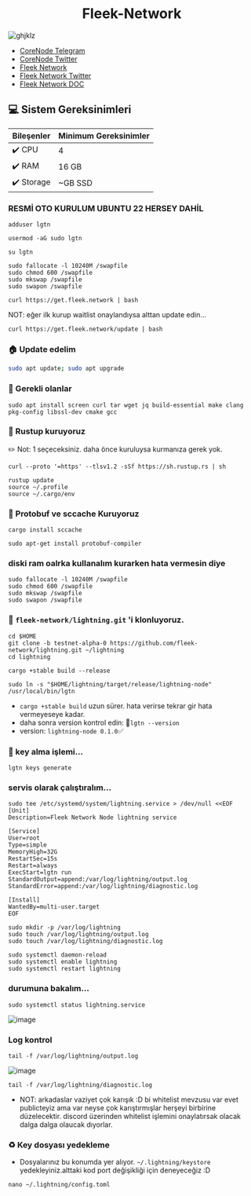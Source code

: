 
<div align="center">
  <h1>Fleek-Network </h1>
</div>

![ghjklz](https://github.com/molla202/Fleek-Network/assets/91562185/83355aab-fdc4-46c8-bbe4-14f2cc19e76b)

* [CoreNode Telegram](https://t.me/corenodechat)<br>
* [CoreNode Twitter](https://twitter.com/corenodeHQ)<br>
* [Fleek Network](https://fleek.network/)<br>
* [Fleek Network Twitter](https://twitter.com/fleek_net)<br>
* [Fleek Network DOC](https://docs.fleek.network/docs)<br>


 ## 💻 Sistem Gereksinimleri
| Bileşenler | Minimum Gereksinimler | 
| ------------ | ------------ |
| ✔️ CPU |	4 |
| ✔️ RAM	| 16 GB |
| ✔️ Storage	| ~GB SSD |

### RESMİ OTO KURULUM UBUNTU 22 HERSEY DAHİL
```
adduser lgtn
```
```
usermod -aG sudo lgtn
```
```
su lgtn
```
```
sudo fallocate -l 10240M /swapfile
sudo chmod 600 /swapfile
sudo mkswap /swapfile
sudo swapon /swapfile
```
```
curl https://get.fleek.network | bash
```
NOT: eğer ilk kurup waitlist onaylandıysa alttan update edin...
```
curl https://get.fleek.network/update | bash
```

### 🏠 Update edelim
```bash
sudo apt update; sudo apt upgrade 
```
### 🤖 Gerekli olanlar
```
sudo apt install screen curl tar wget jq build-essential make clang pkg-config libssl-dev cmake gcc
```
### 🤖 Rustup kuruyoruz
✏️ Not: 1 seçeceksiniz. daha önce kuruluysa kurmanıza gerek yok.
```
curl --proto '=https' --tlsv1.2 -sSf https://sh.rustup.rs | sh
```
```
rustup update
source ~/.profile
source ~/.cargo/env
```
### 🤖 Protobuf ve sccache Kuruyoruz
```
cargo install sccache
```
```
sudo apt-get install protobuf-compiler
```
### diski ram oalrka kullanalım kurarken hata vermesin diye
```
sudo fallocate -l 10240M /swapfile
sudo chmod 600 /swapfile
sudo mkswap /swapfile
sudo swapon /swapfile
```
### 👷 `fleek-network/lightning.git` 'i klonluyoruz.
```
cd $HOME 
git clone -b testnet-alpha-0 https://github.com/fleek-network/lightning.git ~/lightning
cd lightning
```
```
cargo +stable build --release
```
```
sudo ln -s "$HOME/lightning/target/release/lightning-node" /usr/local/bin/lgtn
```
* `cargo +stable build` uzun sürer. hata verirse tekrar gir hata vermeyeseye kadar.
* daha sonra version kontrol edin: 📖`lgtn --version`
* version: `lightning-node 0.1.0`✅
### 🚀 key alma işlemi...

```
lgtn keys generate
```
### servis olarak çalıştıralım...
```
sudo tee /etc/systemd/system/lightning.service > /dev/null <<EOF
[Unit]
Description=Fleek Network Node lightning service
    
[Service]
User=root
Type=simple
MemoryHigh=32G
RestartSec=15s
Restart=always
ExecStart=lgtn run
StandardOutput=append:/var/log/lightning/output.log
StandardError=append:/var/log/lightning/diagnostic.log
    
[Install]
WantedBy=multi-user.target
EOF
```
```
sudo mkdir -p /var/log/lightning
sudo touch /var/log/lightning/output.log
sudo touch /var/log/lightning/diagnostic.log
```
```
sudo systemctl daemon-reload
sudo systemctl enable lightning
sudo systemctl restart lightning
```
### durumuna bakalım...
```
sudo systemctl status lightning.service
```
![image](https://github.com/molla202/Fleek-Network/assets/91562185/67730088-6dd2-4f3d-9c4b-f7587898e3e7)

### Log kontrol
```
tail -f /var/log/lightning/output.log
```
![image](https://github.com/molla202/Fleek-Network/assets/91562185/c641da48-87f1-4eec-810f-56d2c7b67b51)

```
tail -f /var/log/lightning/diagnostic.log
```

* NOT: arkadaslar vaziyet çok karışık :D bi whitelist mevzusu var evet publicteyiz ama var neyse çok karıştırmışlar herşeyi birbirine düzelecektir. discord üzerinden whitelist işlemini onaylatırsak olacak dalga dalga olaucak dıyorlar.

### ♻️ Key dosyası yedekleme
* Dosyalarınız bu konumda yer alıyor. ``~/.lightning/keystore``  yedekleyiniz.alttaki kod port değişikliği için deneyeceğiz :D
```
nano ~/.lightning/config.toml
```
